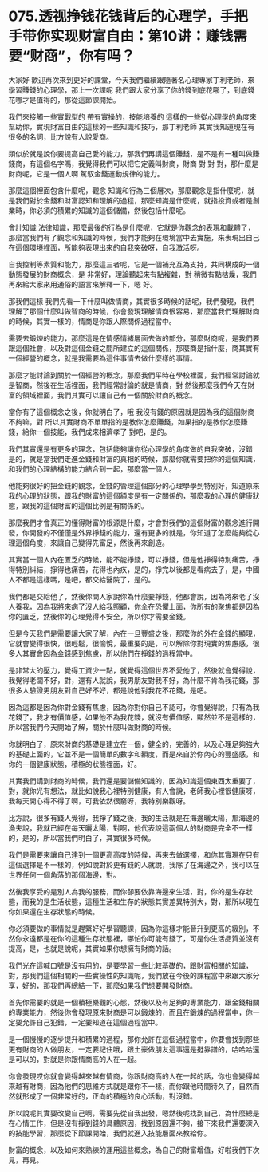 # 075.透视挣钱花钱背后的心理学，手把手带你实现财富自由：第10讲：赚钱需要“财商”，你有吗？

大家好 歡迎再次來到更好的課堂，今天我們繼續跟隨著名心理專家丁利老師，來學習賺錢的心理學，那上一次課呢 我們跟大家分享了你的錢到底花哪了，到底錢花哪才是值得的，那從這節課開始。

我們來接觸一些實戰型的 帶有實操的，技能培養的 這樣的一些從心理學的角度來幫助你，實現財富自由的這樣的一些知識和技巧，那丁利老師 其實我知道現在有很多的名詞，比方說有人說愛商。

類似於就是說你要提高自己愛的能力，那我們再講這個賺錢，是不是有一種叫做賺錢商，有這個名字嗎，我覺得我們可以把它定義叫財商，財商 對 對 對，那什麼是財商呢，它是一個人啊 駕馭金錢運動規律的能力。

那麼這個裡面包含什麼呢，觀念 知識和行為三個層次，那麼觀念是指什麼呢，就是我們對於金錢和財富認知和理解的過程，那麼知識是什麼呢，就指投資或者是創業時，你必須的積累的知識的這個儲備，然後包括什麼呢。

會計知識 法律知識，那麼最後的行為是什麼呢，它就是你觀念的表現和載體了，那麼當我們有了觀念和知識的時候，我們才能夠在環境當中去實施，來表現出自己在這個環境裡面，所能夠表現出來的自我突破呀，自我激活呀。

自我控制等素質和能力，那麼這三者呢，它是一個補充互為支持，共同構成的一個動態發展的財商概念，是 非常好，理論聽起來有點複雜，對 稍微有點枯燥，我們再來給大家來用通俗的語言來解釋一下，嗯 好。

那我們這樣 我們先看一下什麼叫做情商，其實很多時候的話呢，我們發現，我們理解了那個什麼叫做智商的時候，你會發現理解情商很容易，那麼當我們理解財商的時候，其實一樣的，情商是你跟人際關係過程當中。

需要去鍛煉的能力，那麼這是在情感情緒層面去做的部分，那麼財商呢，是我們要跟這個社會，以及對這個金錢之間所建立的這個關係，那麼商是指什麼，商其實有一個經營的概念，就是我需要為這件事情去做什麼樣的事情。

那麼才能討論到關於一個經營的概念，那麼我們平時在學校裡面，我們經常討論就是智商，然後在生活裡面，我們經常討論的就是情商，對 然後那麼我們今天在財富的領域裡面，我們其實可以讓自己有一個關於財商的概念。

當你有了這個概念之後，你就明白了，哦 我沒有錢的原因就是因為我的這個財商不夠嘛，對 所以其實財商不單單指的是教你怎麼賺錢，如果指的是教你怎麼賺錢，給你一個技能，我們成來相濟孝了 對吧，是的。

我們其實還是有更多的理念，包括能夠讓你從心理學的角度做的自我突破，沒錯 是的，就是當我們走進金錢和財富的真相的時候，那麼你就需要把你的這個知識，和我們的心理結構的能力結合到一起，那麼當一個人。

他能夠很好的把金錢的觀念，金錢的管理這個部分的心理學學到特別好，知道原來我的心理的狀態，跟我的財富的這個額度是有一定關係的，那麼我的心理的健康狀態，跟我的這個財富的這個比例是有關係的。

那麼我們才會真正的懂得財富的根源是什麼，才會對我們的這個財富的觀念進行開發，你開發的不僅僅是外界掙錢的能力，還有更多的就是，你知道了怎麼能夠從心理這個角度，來讓自己變得先富足，然後再來創造。

其實當一個人內在匱乏的時候，能不能掙錢，可以掙錢，但是他掙得特別痛苦，掙得特別糾結，掙得也痛苦，花得也內疚，是的，掙完以後都是看病去了，是，中國人不都是這樣嗎，是吧，都交給醫院了，是的。

我們都是交給他了，然後你問人家說你為什麼要掙錢，他都會說，因為將來老了沒人養我，因為我將來病了沒人給我照顧，你全在恐懼上面，你所有的聚焦都是因為你的匱乏，然後你的心理覺得不安全，所以你才需要金錢。

但是今天我們是需要讓大家了解，內在一旦豐盛之後，那麼你的外在金錢的顯現，它就會變得很快，很輕鬆，很愉悅，最重要的是，可以解除你對現實的焦慮感，很多人其實會因為金錢感到焦慮，所以他們在掙錢的過程當中。

是非常大的壓力，覺得工資少一點，就覺得這個世界不愛他了，然後就會覺得說，我覺得老闆不好，對，還有人就說，我男朋友對我不好，為什麼不肯為我花錢，那很多人驗證男朋友對自己好不好，都是說他對我花不花錢，是吧。

因為這都是因為你對金錢有焦慮，因為你對你自己不認可，你會覺得說，只有為我花錢了，我才有價值感，如果他不為我花錢，就沒有價值感，顯然並不是這樣的，所以當我們今天開始了解，關於什麼叫做財商的時候。

你就明白了，原來財商的基礎是建立在一個，健全的，完善的，以及心理足夠強大的基礎上面的，它並不是一個簡單的數字和額度，而是來自於你內心的豐盛感，和你的一個健康狀態，積極的狀態裡面，好。

其實我們講到財商的時候，我們還是要儲備知識的，因為知識這個東西太重要了，對，就你光有想法，就比如說我心裡特別健康，有人會說，老師我心裡很健康呀，我每天開心得不得了啊，可我依然很窮呀，我特別樂觀呀。

比方說，很多有錢人覺得，我掙了錢之後，我的生活就是在海邊曬太陽，那海邊的漁夫說，我就已經在每天曬太陽，對啊，他代表說這兩個人的財商是完全不一樣的，是的，所以當我們明白了，其實很多時候。

我們是需要來讓自己達到一個更高高度的時候，再來去做選擇，和你其實現在只有這個選擇是不一樣的，例如說對於更有錢的人就說，我除了在海邊之外，我可以在世界任何一個角落的那個海邊，對。

然後我享受的是別人為我的服務，而你卻要依靠海邊來生活，對，你的是生存狀態，而我的是生活狀態，這種生活和生存的狀態其實差異特別大，對，那所以現在你如果還在生存狀態的時候。

你必須要做的事情就是趕緊好好學習聽課，因為你這樣才能晉升到更高的級別，不然你永遠都是在你的這種生存狀態裡，哪怕你可能有錢了，可是你生活品質並沒有提高，是，也就是說呢，其實如果你想擁有財商的話。

我們光在這喊口號是沒有用的，是要學習一些比較基礎的，跟財富相關的知識，對，那我們這個相關的一些實操性的知識呢，我們放在今後的課程當中來跟大家分享，好的，那我們再總結一下，那麼如果我們想要開發財商。

首先你需要的就是一個積極樂觀的心態，然後以及有足夠的專業能力，跟金錢相關的專業能力，然後你會發現原來財商是可以鍛煉的，而且在鍛煉的過程當中，你一定要允許自己犯錯，一定要知道在這個過程當中。

是一個慢慢的逐步提升和積累的過程，那你允許在這個過程當中，你要會找到那些更有財商的人做朋友，一定要記住哦，跟土豪做朋友這事還是挺靠譜的，哈哈哈還是可以的，對就是你跟情商高的人在一起。

你會發現哎你就會變得越來越有情商，你跟財商高的人在一起的話，你也會變得越來越有財商，因為他們的思維方式就是跟你不一樣，而你跟他時間待久了，自然而然就形成了一個非常好的，正向的積極的良心活動，對沒錯。

所以說呢其實要改變自己啊，需要先從自我出發，嗯然後呢找到自己，為什麼總是在心情工作，但是沒有掙到錢的具體原因，找到原因還不夠，接下來我們還要深入的技能學習，那麼從下節課開始，我們就進入技能層面來教給你。

財富的概念，以及如何來熟練的運用這些概念，為自己的財富增值，好啦我們下次見，再見。